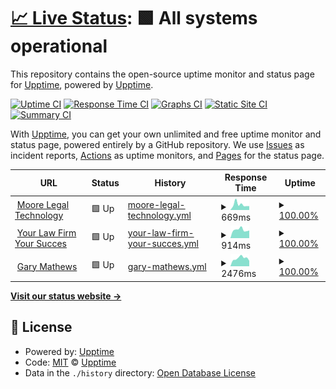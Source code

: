# [📈 Live Status](https://demo.upptime.js.org): <!--live status--> **🟩 All systems operational**

This repository contains the open-source uptime monitor and status page for [Upptime](https://upptime.js.org), powered by [Upptime](https://github.com/upptime/upptime).

[![Uptime CI](https://github.com/koj-co/upptime/workflows/Uptime%20CI/badge.svg)](https://github.com/koj-co/upptime/actions?query=workflow%3A%22Uptime+CI%22)
[![Response Time CI](https://github.com/koj-co/upptime/workflows/Response%20Time%20CI/badge.svg)](https://github.com/koj-co/upptime/actions?query=workflow%3A%22Response+Time+CI%22)
[![Graphs CI](https://github.com/koj-co/upptime/workflows/Graphs%20CI/badge.svg)](https://github.com/koj-co/upptime/actions?query=workflow%3A%22Graphs+CI%22)
[![Static Site CI](https://github.com/koj-co/upptime/workflows/Static%20Site%20CI/badge.svg)](https://github.com/koj-co/upptime/actions?query=workflow%3A%22Static+Site+CI%22)
[![Summary CI](https://github.com/koj-co/upptime/workflows/Summary%20CI/badge.svg)](https://github.com/koj-co/upptime/actions?query=workflow%3A%22Summary+CI%22)

With [Upptime](https://upptime.js.org), you can get your own unlimited and free uptime monitor and status page, powered entirely by a GitHub repository. We use [Issues](https://github.com/upptime/upptime/issues) as incident reports, [Actions](https://github.com/Moore-Legal-Technology-Ltd/uptimes/actions) as uptime monitors, and [Pages](https://demo.upptime.js.org) for the status page.

<!--start: status pages-->
<!-- This summary is generated by Upptime (https://github.com/upptime/upptime) -->
<!-- Do not edit this manually, your changes will be overwritten -->
<!-- prettier-ignore -->
| URL | Status | History | Response Time | Uptime |
| --- | ------ | ------- | ------------- | ------ |
| <img alt="" src="https://favicons.githubusercontent.com/www.moorelegaltechnology.co.uk" height="13"> [Moore Legal Technology](https://www.moorelegaltechnology.co.uk) | 🟩 Up | [moore-legal-technology.yml](https://github.com/Moore-Legal-Technology-Ltd/uptimes/commits/HEAD/history/moore-legal-technology.yml) | <details><summary><img alt="Response time graph" src="./graphs/moore-legal-technology/response-time-week.png" height="20"> 669ms</summary><br><a href="https://uptime.moorelegaltechnology.co.uk/history/moore-legal-technology"><img alt="Response time 672" src="https://img.shields.io/endpoint?url=https%3A%2F%2Fraw.githubusercontent.com%2FMoore-Legal-Technology-Ltd%2Fuptimes%2FHEAD%2Fapi%2Fmoore-legal-technology%2Fresponse-time.json"></a><br><a href="https://uptime.moorelegaltechnology.co.uk/history/moore-legal-technology"><img alt="24-hour response time 481" src="https://img.shields.io/endpoint?url=https%3A%2F%2Fraw.githubusercontent.com%2FMoore-Legal-Technology-Ltd%2Fuptimes%2FHEAD%2Fapi%2Fmoore-legal-technology%2Fresponse-time-day.json"></a><br><a href="https://uptime.moorelegaltechnology.co.uk/history/moore-legal-technology"><img alt="7-day response time 669" src="https://img.shields.io/endpoint?url=https%3A%2F%2Fraw.githubusercontent.com%2FMoore-Legal-Technology-Ltd%2Fuptimes%2FHEAD%2Fapi%2Fmoore-legal-technology%2Fresponse-time-week.json"></a><br><a href="https://uptime.moorelegaltechnology.co.uk/history/moore-legal-technology"><img alt="30-day response time 782" src="https://img.shields.io/endpoint?url=https%3A%2F%2Fraw.githubusercontent.com%2FMoore-Legal-Technology-Ltd%2Fuptimes%2FHEAD%2Fapi%2Fmoore-legal-technology%2Fresponse-time-month.json"></a><br><a href="https://uptime.moorelegaltechnology.co.uk/history/moore-legal-technology"><img alt="1-year response time 672" src="https://img.shields.io/endpoint?url=https%3A%2F%2Fraw.githubusercontent.com%2FMoore-Legal-Technology-Ltd%2Fuptimes%2FHEAD%2Fapi%2Fmoore-legal-technology%2Fresponse-time-year.json"></a></details> | <details><summary><a href="https://uptime.moorelegaltechnology.co.uk/history/moore-legal-technology">100.00%</a></summary><a href="https://uptime.moorelegaltechnology.co.uk/history/moore-legal-technology"><img alt="All-time uptime 99.97%" src="https://img.shields.io/endpoint?url=https%3A%2F%2Fraw.githubusercontent.com%2FMoore-Legal-Technology-Ltd%2Fuptimes%2FHEAD%2Fapi%2Fmoore-legal-technology%2Fuptime.json"></a><br><a href="https://uptime.moorelegaltechnology.co.uk/history/moore-legal-technology"><img alt="24-hour uptime 100.00%" src="https://img.shields.io/endpoint?url=https%3A%2F%2Fraw.githubusercontent.com%2FMoore-Legal-Technology-Ltd%2Fuptimes%2FHEAD%2Fapi%2Fmoore-legal-technology%2Fuptime-day.json"></a><br><a href="https://uptime.moorelegaltechnology.co.uk/history/moore-legal-technology"><img alt="7-day uptime 100.00%" src="https://img.shields.io/endpoint?url=https%3A%2F%2Fraw.githubusercontent.com%2FMoore-Legal-Technology-Ltd%2Fuptimes%2FHEAD%2Fapi%2Fmoore-legal-technology%2Fuptime-week.json"></a><br><a href="https://uptime.moorelegaltechnology.co.uk/history/moore-legal-technology"><img alt="30-day uptime 100.00%" src="https://img.shields.io/endpoint?url=https%3A%2F%2Fraw.githubusercontent.com%2FMoore-Legal-Technology-Ltd%2Fuptimes%2FHEAD%2Fapi%2Fmoore-legal-technology%2Fuptime-month.json"></a><br><a href="https://uptime.moorelegaltechnology.co.uk/history/moore-legal-technology"><img alt="1-year uptime 99.97%" src="https://img.shields.io/endpoint?url=https%3A%2F%2Fraw.githubusercontent.com%2FMoore-Legal-Technology-Ltd%2Fuptimes%2FHEAD%2Fapi%2Fmoore-legal-technology%2Fuptime-year.json"></a></details>
| <img alt="" src="https://favicons.githubusercontent.com/yourlawfirmsuccess.co.uk" height="13"> [Your Law Firm Your Succes](https://yourlawfirmsuccess.co.uk) | 🟩 Up | [your-law-firm-your-succes.yml](https://github.com/Moore-Legal-Technology-Ltd/uptimes/commits/HEAD/history/your-law-firm-your-succes.yml) | <details><summary><img alt="Response time graph" src="./graphs/your-law-firm-your-succes/response-time-week.png" height="20"> 914ms</summary><br><a href="https://uptime.moorelegaltechnology.co.uk/history/your-law-firm-your-succes"><img alt="Response time 1082" src="https://img.shields.io/endpoint?url=https%3A%2F%2Fraw.githubusercontent.com%2FMoore-Legal-Technology-Ltd%2Fuptimes%2FHEAD%2Fapi%2Fyour-law-firm-your-succes%2Fresponse-time.json"></a><br><a href="https://uptime.moorelegaltechnology.co.uk/history/your-law-firm-your-succes"><img alt="24-hour response time 837" src="https://img.shields.io/endpoint?url=https%3A%2F%2Fraw.githubusercontent.com%2FMoore-Legal-Technology-Ltd%2Fuptimes%2FHEAD%2Fapi%2Fyour-law-firm-your-succes%2Fresponse-time-day.json"></a><br><a href="https://uptime.moorelegaltechnology.co.uk/history/your-law-firm-your-succes"><img alt="7-day response time 914" src="https://img.shields.io/endpoint?url=https%3A%2F%2Fraw.githubusercontent.com%2FMoore-Legal-Technology-Ltd%2Fuptimes%2FHEAD%2Fapi%2Fyour-law-firm-your-succes%2Fresponse-time-week.json"></a><br><a href="https://uptime.moorelegaltechnology.co.uk/history/your-law-firm-your-succes"><img alt="30-day response time 1011" src="https://img.shields.io/endpoint?url=https%3A%2F%2Fraw.githubusercontent.com%2FMoore-Legal-Technology-Ltd%2Fuptimes%2FHEAD%2Fapi%2Fyour-law-firm-your-succes%2Fresponse-time-month.json"></a><br><a href="https://uptime.moorelegaltechnology.co.uk/history/your-law-firm-your-succes"><img alt="1-year response time 1082" src="https://img.shields.io/endpoint?url=https%3A%2F%2Fraw.githubusercontent.com%2FMoore-Legal-Technology-Ltd%2Fuptimes%2FHEAD%2Fapi%2Fyour-law-firm-your-succes%2Fresponse-time-year.json"></a></details> | <details><summary><a href="https://uptime.moorelegaltechnology.co.uk/history/your-law-firm-your-succes">100.00%</a></summary><a href="https://uptime.moorelegaltechnology.co.uk/history/your-law-firm-your-succes"><img alt="All-time uptime 99.93%" src="https://img.shields.io/endpoint?url=https%3A%2F%2Fraw.githubusercontent.com%2FMoore-Legal-Technology-Ltd%2Fuptimes%2FHEAD%2Fapi%2Fyour-law-firm-your-succes%2Fuptime.json"></a><br><a href="https://uptime.moorelegaltechnology.co.uk/history/your-law-firm-your-succes"><img alt="24-hour uptime 100.00%" src="https://img.shields.io/endpoint?url=https%3A%2F%2Fraw.githubusercontent.com%2FMoore-Legal-Technology-Ltd%2Fuptimes%2FHEAD%2Fapi%2Fyour-law-firm-your-succes%2Fuptime-day.json"></a><br><a href="https://uptime.moorelegaltechnology.co.uk/history/your-law-firm-your-succes"><img alt="7-day uptime 100.00%" src="https://img.shields.io/endpoint?url=https%3A%2F%2Fraw.githubusercontent.com%2FMoore-Legal-Technology-Ltd%2Fuptimes%2FHEAD%2Fapi%2Fyour-law-firm-your-succes%2Fuptime-week.json"></a><br><a href="https://uptime.moorelegaltechnology.co.uk/history/your-law-firm-your-succes"><img alt="30-day uptime 99.97%" src="https://img.shields.io/endpoint?url=https%3A%2F%2Fraw.githubusercontent.com%2FMoore-Legal-Technology-Ltd%2Fuptimes%2FHEAD%2Fapi%2Fyour-law-firm-your-succes%2Fuptime-month.json"></a><br><a href="https://uptime.moorelegaltechnology.co.uk/history/your-law-firm-your-succes"><img alt="1-year uptime 99.93%" src="https://img.shields.io/endpoint?url=https%3A%2F%2Fraw.githubusercontent.com%2FMoore-Legal-Technology-Ltd%2Fuptimes%2FHEAD%2Fapi%2Fyour-law-firm-your-succes%2Fuptime-year.json"></a></details>
| <img alt="" src="https://favicons.githubusercontent.com/www.gary.ie" height="13"> [Gary Mathews](https://www.gary.ie) | 🟩 Up | [gary-mathews.yml](https://github.com/Moore-Legal-Technology-Ltd/uptimes/commits/HEAD/history/gary-mathews.yml) | <details><summary><img alt="Response time graph" src="./graphs/gary-mathews/response-time-week.png" height="20"> 2476ms</summary><br><a href="https://uptime.moorelegaltechnology.co.uk/history/gary-mathews"><img alt="Response time 1921" src="https://img.shields.io/endpoint?url=https%3A%2F%2Fraw.githubusercontent.com%2FMoore-Legal-Technology-Ltd%2Fuptimes%2FHEAD%2Fapi%2Fgary-mathews%2Fresponse-time.json"></a><br><a href="https://uptime.moorelegaltechnology.co.uk/history/gary-mathews"><img alt="24-hour response time 1681" src="https://img.shields.io/endpoint?url=https%3A%2F%2Fraw.githubusercontent.com%2FMoore-Legal-Technology-Ltd%2Fuptimes%2FHEAD%2Fapi%2Fgary-mathews%2Fresponse-time-day.json"></a><br><a href="https://uptime.moorelegaltechnology.co.uk/history/gary-mathews"><img alt="7-day response time 2476" src="https://img.shields.io/endpoint?url=https%3A%2F%2Fraw.githubusercontent.com%2FMoore-Legal-Technology-Ltd%2Fuptimes%2FHEAD%2Fapi%2Fgary-mathews%2Fresponse-time-week.json"></a><br><a href="https://uptime.moorelegaltechnology.co.uk/history/gary-mathews"><img alt="30-day response time 2672" src="https://img.shields.io/endpoint?url=https%3A%2F%2Fraw.githubusercontent.com%2FMoore-Legal-Technology-Ltd%2Fuptimes%2FHEAD%2Fapi%2Fgary-mathews%2Fresponse-time-month.json"></a><br><a href="https://uptime.moorelegaltechnology.co.uk/history/gary-mathews"><img alt="1-year response time 1921" src="https://img.shields.io/endpoint?url=https%3A%2F%2Fraw.githubusercontent.com%2FMoore-Legal-Technology-Ltd%2Fuptimes%2FHEAD%2Fapi%2Fgary-mathews%2Fresponse-time-year.json"></a></details> | <details><summary><a href="https://uptime.moorelegaltechnology.co.uk/history/gary-mathews">100.00%</a></summary><a href="https://uptime.moorelegaltechnology.co.uk/history/gary-mathews"><img alt="All-time uptime 93.79%" src="https://img.shields.io/endpoint?url=https%3A%2F%2Fraw.githubusercontent.com%2FMoore-Legal-Technology-Ltd%2Fuptimes%2FHEAD%2Fapi%2Fgary-mathews%2Fuptime.json"></a><br><a href="https://uptime.moorelegaltechnology.co.uk/history/gary-mathews"><img alt="24-hour uptime 100.00%" src="https://img.shields.io/endpoint?url=https%3A%2F%2Fraw.githubusercontent.com%2FMoore-Legal-Technology-Ltd%2Fuptimes%2FHEAD%2Fapi%2Fgary-mathews%2Fuptime-day.json"></a><br><a href="https://uptime.moorelegaltechnology.co.uk/history/gary-mathews"><img alt="7-day uptime 100.00%" src="https://img.shields.io/endpoint?url=https%3A%2F%2Fraw.githubusercontent.com%2FMoore-Legal-Technology-Ltd%2Fuptimes%2FHEAD%2Fapi%2Fgary-mathews%2Fuptime-week.json"></a><br><a href="https://uptime.moorelegaltechnology.co.uk/history/gary-mathews"><img alt="30-day uptime 100.00%" src="https://img.shields.io/endpoint?url=https%3A%2F%2Fraw.githubusercontent.com%2FMoore-Legal-Technology-Ltd%2Fuptimes%2FHEAD%2Fapi%2Fgary-mathews%2Fuptime-month.json"></a><br><a href="https://uptime.moorelegaltechnology.co.uk/history/gary-mathews"><img alt="1-year uptime 93.79%" src="https://img.shields.io/endpoint?url=https%3A%2F%2Fraw.githubusercontent.com%2FMoore-Legal-Technology-Ltd%2Fuptimes%2FHEAD%2Fapi%2Fgary-mathews%2Fuptime-year.json"></a></details>

<!--end: status pages-->

[**Visit our status website →**](https://uptime.moorelegaltechnology.co.uk/)

## 📄 License

- Powered by: [Upptime](https://github.com/upptime/upptime)
- Code: [MIT](./LICENSE) © [Upptime](https://upptime.js.org)
- Data in the `./history` directory: [Open Database License](https://opendatacommons.org/licenses/odbl/1-0/)
